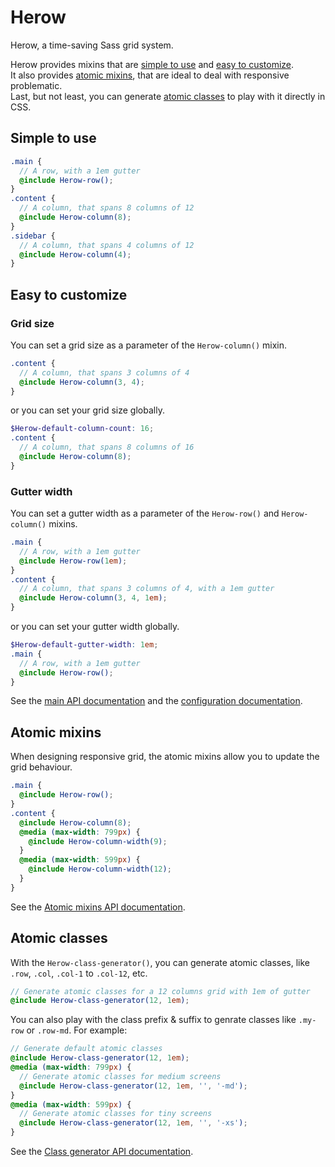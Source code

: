 Herow
=======

Herow, a time-saving Sass grid system.
 
Herow provides mixins that are [simple to use](#simple-to-use) and [easy to customize](#easy-to-customize).<br>
It also provides [atomic mixins](#atomic-mixins), that are ideal to deal with responsive problematic.<br>
Last, but not least, you can generate [atomic classes](#atomic-classes) to play with it directly in CSS.


Simple to use
-------

```scss
.main {
  // A row, with a 1em gutter
  @include Herow-row();
}
.content {
  // A column, that spans 8 columns of 12
  @include Herow-column(8);
}
.sidebar {
  // A column, that spans 4 columns of 12
  @include Herow-column(4);
}
```


Easy to customize
-------

### Grid size

You can set a grid size as a parameter of the `Herow-column()` mixin.

```scss
.content {
  // A column, that spans 3 columns of 4
  @include Herow-column(3, 4);
}
```

or you can set your grid size globally.

```scss
$Herow-default-column-count: 16;
.content {
  // A column, that spans 8 columns of 16
  @include Herow-column(8);
}
```

### Gutter width

You can set a gutter width as a parameter of the `Herow-row()` and `Herow-column()` mixins.

```scss
.main {
  // A row, with a 1em gutter
  @include Herow-row(1em);
}
.content {
  // A column, that spans 3 columns of 4, with a 1em gutter
  @include Herow-column(3, 4, 1em);
}
```

or you can set your gutter width globally.

```scss
$Herow-default-gutter-width: 1em;
.main {
  // A row, with a 1em gutter
  @include Herow-row();
}
```

See the [main API documentation](http://tzi.github.io/Herow/api/#api-mixin) and the [configuration documentation](http://tzi.github.io/Herow/api/#configuration-variable).


Atomic mixins
-------

When designing responsive grid, the atomic mixins allow you to update the grid behaviour.

```scss
.main {
  @include Herow-row();
}
.content {
  @include Herow-column(8);
  @media (max-width: 799px) {
    @include Herow-column-width(9);
  }
  @media (max-width: 599px) {
    @include Herow-column-width(12);
  }
}
```

See the [Atomic mixins API documentation](http://tzi.github.io/Herow/api/#atomic-api-mixin).


Atomic classes
-------

With the `Herow-class-generator()`, you can generate atomic classes, like `.row`, `.col`, `.col-1` to `.col-12`, etc.

```scss
// Generate atomic classes for a 12 columns grid with 1em of gutter
@include Herow-class-generator(12, 1em); 
```

You can also play with the class prefix & suffix to genrate classes like `.my-row` or `.row-md`.
For example:


```scss
// Generate default atomic classes
@include Herow-class-generator(12, 1em);
@media (max-width: 799px) {
  // Generate atomic classes for medium screens
  @include Herow-class-generator(12, 1em, '', '-md');
}
@media (max-width: 599px) {
  // Generate atomic classes for tiny screens
  @include Herow-class-generator(12, 1em, '', '-xs');
}
```

See the [Class generator API documentation](http://tzi.github.io/Herow/api/#mixin-Herow-class-generator).